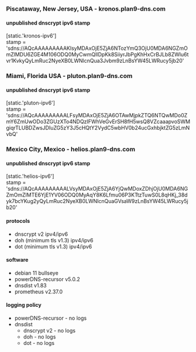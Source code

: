 ### Piscataway, New Jersey, USA - kronos.plan9-dns.com
#### unpublished dnscrypt ipv6 stamp
[static.'kronos-ipv6']  
stamp = 'sdns://AQcAAAAAAAAAKlsyMDAxOjE5ZjA6NTozYmQ3OjU0MDA6NGZmOmZlMDU6ZGE4M106ODQ0MyCwmQlIDpKk8SiiyrJbPgKhHxCrBJLb8ZWlu6tvr1KvkyQyLmRuc2NyeXB0LWNlcnQua3Jvbm9zLnBsYW45LWRucy5jb20'
### Miami, Florida USA - pluton.plan9-dns.com
#### unpublished dnscrypt ipv6 stamp
[static.'pluton-ipv6']  
stamp = 'sdns://AQcAAAAAAAAALFsyMDAxOjE5ZjA6OTAwMjpkZTQ6NTQwMDo0ZmY6ZmUwODo3ZGUzXTo4NDQzIFWhVeGvErSH8fH5wsQ8VZcaaapvoSWMgiqrTLUBDZwsJDIuZG5zY3J5cHQtY2VydC5wbHV0b24ucGxhbjktZG5zLmNvbQ'
### Mexico City, Mexico - helios.plan9-dns.com
#### unpublished dnscrypt ipv6 stamp
[static.'helios-ipv6']  
stamp = 'sdns://AQcAAAAAAAAALVsyMDAxOjE5ZjA6YjQwMDoxZDhjOjU0MDA6NGZmOmZlMTE6YjE1YV06ODQ0MyAqY8K6Lfmu06P3KTtzTuwS0L8qHKj_38dyk7bcYKug2yQyLmRuc2NyeXB0LWNlcnQuaGVsaW9zLnBsYW45LWRucy5jb20'

#### protocols
- dnscrypt v2 ipv4/ipv6
- doh (minimum tls v1.3) ipv4/ipv6
- dot (minimum tls v1.3) ipv4/ipv6

#### software
- debian 11 bullseye
- powerDNS-recursor v5.0.2
- dnsdist v1.83
- prometheus v2.37.0

#### logging policy
- powerDNS-recursor - no logs
- dnsdist
  - dnscrypt v2 - no logs
  - doh - no logs
  - dot - no logs 
